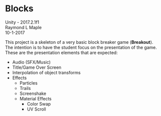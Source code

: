 # Blocks<br/>
Unity - 2017.2.1f1<br/>
Raymond L Maple<br/>
10-1-2017

This project is a skeleton of a very basic block breaker game (**Breakout**). <br/>
The intention is to have the student focus on the presentation of the game. These are the presentation elements that are expected:

* Audio (SFX/Music)
* Title/Game Over Screen
* Interpolation of object transforms
* Effects
  * Particles
  * Trails
  * Screenshake
  * Material Effects
    * Color Swap
    * UV Scroll
